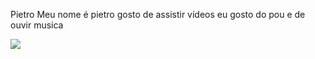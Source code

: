 Pietro
Meu nome é pietro
gosto de assistir vídeos
eu gosto do pou
e de ouvir musica

![](https://media1.tenor.com/m/4ad4Tg951_4AAAAC/pou.gif)
